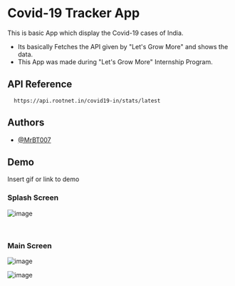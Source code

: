 
# Covid-19 Tracker App

This is basic App which display the Covid-19 cases of India.
* Its basically Fetches the API given by "Let's Grow More" and shows the data.
* This App was made during "Let's Grow More" Internship Program. 

## API Reference


```http
  https://api.rootnet.in/covid19-in/stats/latest
```






## Authors

- [@MrBT007](https://github.com/MrBT007)


## Demo

Insert gif or link to demo

### Splash Screen

![image](https://user-images.githubusercontent.com/85051271/183648067-0f0e67cc-d955-477d-ba5d-69fc3f9410e6.png)

​
### Main Screen

![image](https://user-images.githubusercontent.com/85051271/183648195-71aac6c0-2778-4d1e-b6f1-a955f2085add.png)

![image](https://user-images.githubusercontent.com/85051271/183648306-cd25aea6-dd4c-4d99-8ad7-353aee54f654.png)



